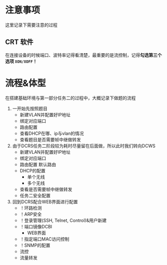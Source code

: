 # 注意事项

这里记录下需要注意的过程

## CRT 软件 

在连接设备的时候端口、波特率记得看清楚，最重要的是流控制，记得**勾选第三个选项 `XON/XOFF`！**

# 流程&体型

在搭建基础环境与第一部分任务二的过程中，大概记录下做题的流程

1. 一开始先按照题目
   * 新建VLAN并配置好IP地址
   * 绑定对应端口
   * 路由配置
   * 查看DHCP在哪、ip与vlan的情况
   * 查看题目是否需要帧中继做转发
2. 由于DCRS任务二阶段较为耗时尽量留在后面做，所以此时我们转向DCWS
   * 新建VLAN并配置好IP地址
   * 绑定对应端口
   * 路由配置 默认路由
   * DHCP的配置
     * 单个无线
     * 多个无线
   * 查看是否需要帧中继做转发
   * 任务二安全配置
3. 回到DCRS配合WEB界面进行配置
   * ！环路检测
   * ！ARP安全
   * ！登录管理(SSH, Telnet, Control)&用户新建
   * ！端口镜像DCBI
     * WEB界面
   * ！指定端口MAC访问控制
   * ！SNMP的配置
   * 流控
   * 流量转发